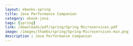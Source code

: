 ```yaml
---
layout: ebooks-spring
title: Java Performance Companion 
category: ebook-java
tags: [spring]
link: /downloads/pdf/spring/Spring Microservices.pdf 
image: /images/thumbs/spring/Spring-Microservices-min.png
description : Java Performance Companion 
---
```












